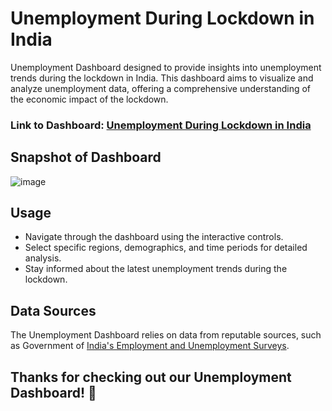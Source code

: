 # Unemployment During Lockdown in India

Unemployment Dashboard designed to provide insights into unemployment trends during the lockdown in India. This dashboard aims to visualize and analyze unemployment data, offering a comprehensive understanding of the economic impact of the lockdown.

### Link to Dashboard: [Unemployment During Lockdown in India](https://app.powerbi.com/view?r=eyJrIjoiYjM3ZjdiODAtNjAwZS00YzQ4LTg2ODUtZGNmNjA5MjlhODk5IiwidCI6ImExNzMxZTY3LTM2ZmEtNDAxOC1hZGFjLTYwZjQ1MmFlYmViMiJ9)

## Snapshot of Dashboard

![image](https://github.com/Ankush-Verma-2807/CognoRise_Infotech/assets/155877268/176c4c98-bbdb-4099-800d-dce7ddb805b5)

## Usage

- Navigate through the dashboard using the interactive controls.
- Select specific regions, demographics, and time periods for detailed analysis.
- Stay informed about the latest unemployment trends during the lockdown.

## Data Sources

The Unemployment Dashboard relies on data from reputable sources, such as Government of [India's Employment and Unemployment Surveys](https://www.kaggle.com/datasets/gokulrajkmv/unemployment-in-india).

## Thanks for checking out our Unemployment Dashboard! 🚀

